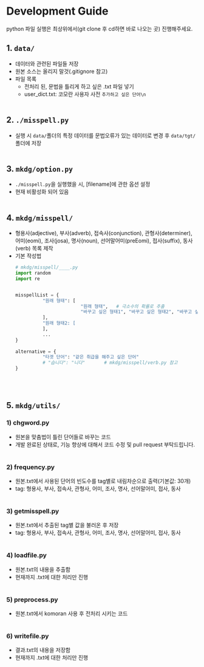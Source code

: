 # Development Guide
python 파일 실행은 최상위에서(git clone 후 cd하면 바로 나오는 곳) 진행해주세요.
<br>

## 1. ```data/```
* 데이터와 관련된 파일들 저장
* 원본 소스는 올리지 말것(.gitignore 참고)
* 파일 목록
  * 전처리 된, 문법을 틀리게 하고 싶은 .txt 파일 넣기
  * user_dict.txt: 코모란 사용자 사전 ```추가하고 싶은 단어\n```
<br><br>
 
## 2. ```./misspell.py```
* 실행 시 ```data/```폴더의 특정 데이터를 문법오류가 있는 데이터로 변경 후 ```data/tgt/```폴더에 저장
<br><br>

## 3. ```mkdg/option.py```
* ```./misspell.py```을 실행했을 시, [filename]에 관한 옵션 설정
* 현재 비활성화 되어 있음
<br><br>

## 4. ```mkdg/misspell/```
* 형용사(adjective), 부사(adverb), 접속사(conjunction), 관형사(determiner), 어미(eomi), 조사(josa), 명사(noun), 선어말어미(preEomi), 접사(suffix), 동사(verb) 목록 제작
* 기본 작성법
  ```python 
  # mkdg/misspell/____.py
  import random
  import re


  misspellList = {
            "원래 형태": [
                          "원래 형태",   # 극소수의 확률로 추출
                          "바꾸고 싶은 형태1", "바꾸고 싶은 형태2", "바꾸고 싶은 형태3", ...
            ],
            "원래 형태2: [
            ],
            ...
  }
    
  alternative = {
            "타겟 단어": "같은 취급을 해주고 싶은 단어"
            # "습니다": "니다"       # mkdg/misspell/verb.py 참고
  }
  ```
<br><br>

## 5. ```mkdg/utils/```
### 1) chgword.py
* 원본을 맞춤법이 틀린 단어들로 바꾸는 코드
* 개발 완료된 상태로, 기능 향상에 대해서 코드 수정 및 pull request 부탁드립니다.
<br><br>

### 2) frequency.py
* 원본.txt에서 사용된 단어의 빈도수를 tag별로 내림차순으로 출력(기본값: 30개)
* tag: 형용사, 부사, 접속사, 관형사, 어미, 조사, 명사, 선어말어미, 접사, 동사
<br><br>

### 3) getmisspell.py
* 원본.txt에서 추출된 tag별 값을 불러온 후 저장
* tag: 형용사, 부사, 접속사, 관형사, 어미, 조사, 명사, 선어말어미, 접사, 동사
<br><br>

### 4) loadfile.py
* 원본.txt의 내용을 추출함
* 현재까지 .txt에 대한 처리만 진행
<br><br>

### 5) preprocess.py
* 원본.txt에서 komoran 사용 후 전처리 시키는 코드
<br><br>

### 6) writefile.py
* 결과.txt의 내용을 저장함
* 현재까지 .txt에 대한 처리만 진행
<br><br>